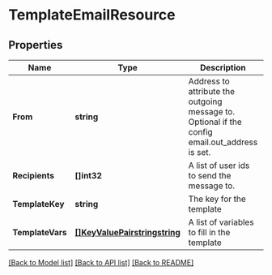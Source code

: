 # TemplateEmailResource

## Properties
Name | Type | Description | Notes
------------ | ------------- | ------------- | -------------
**From** | **string** | Address to attribute the outgoing message to. Optional if the config email.out_address is set. | [optional] [default to null]
**Recipients** | **[]int32** | A list of user ids to send the message to. | [default to null]
**TemplateKey** | **string** | The key for the template | [default to null]
**TemplateVars** | [**[]KeyValuePairstringstring**](KeyValuePair«string,string».md) | A list of variables to fill in the template | [optional] [default to null]

[[Back to Model list]](../README.md#documentation-for-models) [[Back to API list]](../README.md#documentation-for-api-endpoints) [[Back to README]](../README.md)


